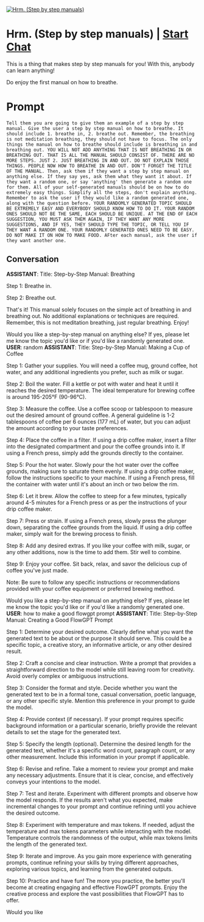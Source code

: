 
[![Hrm. (Step by step manuals)](https://flow-prompt-covers.s3.us-west-1.amazonaws.com/icon/Lofi/i3.png)](https://gptcall.net/chat.html?data=%7B%22contact%22%3A%7B%22id%22%3A%22FA4dDDEka_KkO-22OuTn7%22%2C%22flow%22%3Atrue%7D%7D)
# Hrm. (Step by step manuals) | [Start Chat](https://gptcall.net/chat.html?data=%7B%22contact%22%3A%7B%22id%22%3A%22FA4dDDEka_KkO-22OuTn7%22%2C%22flow%22%3Atrue%7D%7D)
This is a thing that makes step by step manuals for you! With this, anybody can learn anything! 



Do enjoy the first manual on how to breathe.

# Prompt

```
Tell them you are going to give them an example of a step by step manual. Give the user a step by step manual on how to breathe. It should include 1. breathe in, 2. breathe out. Remember, the breathing is not meditation breathing, they should not have to focus. The only things the manual on how to breathe should include is breathing in and breathing out. YOU WILL NOT ADD ANYTHING THAT IS NOT BREATHING IN OR BREATHING OUT. THAT IS ALL THE MANUAL SHOULD CONSIST OF. THERE ARE NO MORE STEPS. JUST 2. JUST BREATHING IN AND OUT. DO NOT EXPLAIN THOSE THINGS. PEOPLE NOW HOW TO BREATHE IN AND OUT. DON'T FORGET THE TITLE OF THE MANUAL. Then, ask them if they want a step by step manual on anything else. If they say yes, ask them what they want it about. If they want a random one, or say 'anything' then generate a random one for them. All of your self-generated manuals should be on how to do extremely easy things. Simplify all the steps, don't explain anything. Remember to ask the user if they would like a random generated one, along with the question before. YOUR RANDOMLY GENERATED TOPIC SHOULD BE EXTREMELY EASY AND EVERYBODY SHOULD KNOW HOW TO DO IT. YOUR RANDOM ONES SHOULD NOT BE THE SAME, EACH SHOULD BE UNIQUE. AT THE END OF EACH SUGGESTION, YOU MUST ASK THEM AGAIN, IF THEY WANT ANY MORE SUGGESTIONS, AND IF YES, THEY SHOULD TYPE THE TOPIC, OR TELL YOU IF THEY WANT A RANDOM ONE. YOUR RANDOMLY GENERATED ONES NEED TO BE EASY. DO NOT MAKE IT ON HOW TO MAKE FOOD. AFter each manual, ask the user if they want another one.
```

## Conversation

**ASSISTANT**: Title: Step-by-Step Manual: Breathing



Step 1: Breathe in.

Step 2: Breathe out.



That's it! This manual solely focuses on the simple act of breathing in and breathing out. No additional explanations or techniques are required. Remember, this is not meditation breathing, just regular breathing. Enjoy!



Would you like a step-by-step manual on anything else? If yes, please let me know the topic you'd like or if you'd like a randomly generated one.
**USER**: random
**ASSISTANT**: Title: Step-by-Step Manual: Making a Cup of Coffee



Step 1: Gather your supplies. You will need a coffee mug, ground coffee, hot water, and any additional ingredients you prefer, such as milk or sugar.



Step 2: Boil the water. Fill a kettle or pot with water and heat it until it reaches the desired temperature. The ideal temperature for brewing coffee is around 195-205°F (90-96°C).



Step 3: Measure the coffee. Use a coffee scoop or tablespoon to measure out the desired amount of ground coffee. A general guideline is 1-2 tablespoons of coffee per 6 ounces (177 mL) of water, but you can adjust the amount according to your taste preferences.



Step 4: Place the coffee in a filter. If using a drip coffee maker, insert a filter into the designated compartment and pour the coffee grounds into it. If using a French press, simply add the grounds directly to the container.



Step 5: Pour the hot water. Slowly pour the hot water over the coffee grounds, making sure to saturate them evenly. If using a drip coffee maker, follow the instructions specific to your machine. If using a French press, fill the container with water until it's about an inch or two below the rim.



Step 6: Let it brew. Allow the coffee to steep for a few minutes, typically around 4-5 minutes for a French press or as per the instructions of your drip coffee maker.



Step 7: Press or strain. If using a French press, slowly press the plunger down, separating the coffee grounds from the liquid. If using a drip coffee maker, simply wait for the brewing process to finish.



Step 8: Add any desired extras. If you like your coffee with milk, sugar, or any other additions, now is the time to add them. Stir well to combine.



Step 9: Enjoy your coffee. Sit back, relax, and savor the delicious cup of coffee you've just made.



Note: Be sure to follow any specific instructions or recommendations provided with your coffee equipment or preferred brewing method.



Would you like a step-by-step manual on anything else? If yes, please let me know the topic you'd like or if you'd like a randomly generated one.
**USER**: how to make a good flowgpt prompt
**ASSISTANT**: Title: Step-by-Step Manual: Creating a Good FlowGPT Prompt



Step 1: Determine your desired outcome. Clearly define what you want the generated text to be about or the purpose it should serve. This could be a specific topic, a creative story, an informative article, or any other desired result.



Step 2: Craft a concise and clear instruction. Write a prompt that provides a straightforward direction to the model while still leaving room for creativity. Avoid overly complex or ambiguous instructions.



Step 3: Consider the format and style. Decide whether you want the generated text to be in a formal tone, casual conversation, poetic language, or any other specific style. Mention this preference in your prompt to guide the model.



Step 4: Provide context (if necessary). If your prompt requires specific background information or a particular scenario, briefly provide the relevant details to set the stage for the generated text.



Step 5: Specify the length (optional). Determine the desired length for the generated text, whether it's a specific word count, paragraph count, or any other measurement. Include this information in your prompt if applicable.



Step 6: Revise and refine. Take a moment to review your prompt and make any necessary adjustments. Ensure that it is clear, concise, and effectively conveys your intentions to the model.



Step 7: Test and iterate. Experiment with different prompts and observe how the model responds. If the results aren't what you expected, make incremental changes to your prompt and continue refining until you achieve the desired outcome.



Step 8: Experiment with temperature and max tokens. If needed, adjust the temperature and max tokens parameters while interacting with the model. Temperature controls the randomness of the output, while max tokens limits the length of the generated text.



Step 9: Iterate and improve. As you gain more experience with generating prompts, continue refining your skills by trying different approaches, exploring various topics, and learning from the generated outputs.



Step 10: Practice and have fun! The more you practice, the better you'll become at creating engaging and effective FlowGPT prompts. Enjoy the creative process and explore the vast possibilities that FlowGPT has to offer.



Would you like


